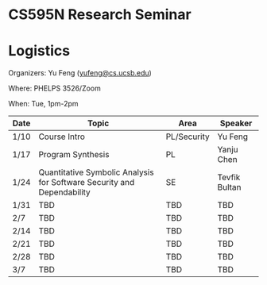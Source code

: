 # CS595N Research Seminar

# Logistics
Organizers: Yu Feng (yufeng@cs.ucsb.edu)

Where: PHELPS 3526/Zoom

When: Tue, 1pm-2pm


| Date  | Topic                                         | Area | Speaker |
|-------|-----------------------------------------------|--------|------|
| 1/10  | Course Intro   |   PL/Security   |  Yu Feng    |
| 1/17  |    Program Synthesis      |  PL      |  Yanju Chen    |   
| 1/24  | Quantitative Symbolic Analysis for Software Security and Dependability     | SE  | Tevfik Bultan     |   
| 1/31  | TBD      |  TBD     |   TBD   |    
| 2/7 |        TBD          |   TBD   |   TBD     |    
| 2/14 | TBD                    |  TBD | TBD    | 
| 2/21 | TBD |  TBD  |   TBD   |   
| 2/28 | TBD              | TBD        |   TBD   |    
| 3/7 | TBD            |   TBD    |   TBD   |   
 

